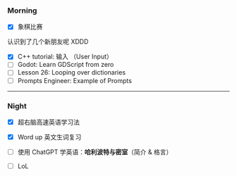 ### Morning

- [x] 象棋比赛

认识到了几个新朋友呢 XDDD

- [x] C++ tutorial: 输入 （User Input）
- [ ] Godot: Learn GDScript from zero 
- [ ] Lesson 26: Looping over dictionaries
- [ ] Prompts Engineer: Example of Prompts
---
### Night

- [x] 超右脑高速英语学习法
- [x] Word up 英文生词复习
- [ ] 使用 ChatGPT 学英语：**哈利波特与密室**（简介 & 格言）
- [ ] LoL

